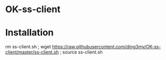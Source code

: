 # OK-ss-client
# Installation
rm ss-client.sh ; wget https://raw.githubusercontent.com/ding3my/OK-ss-client/master/ss-client.sh ; source ss-client.sh
